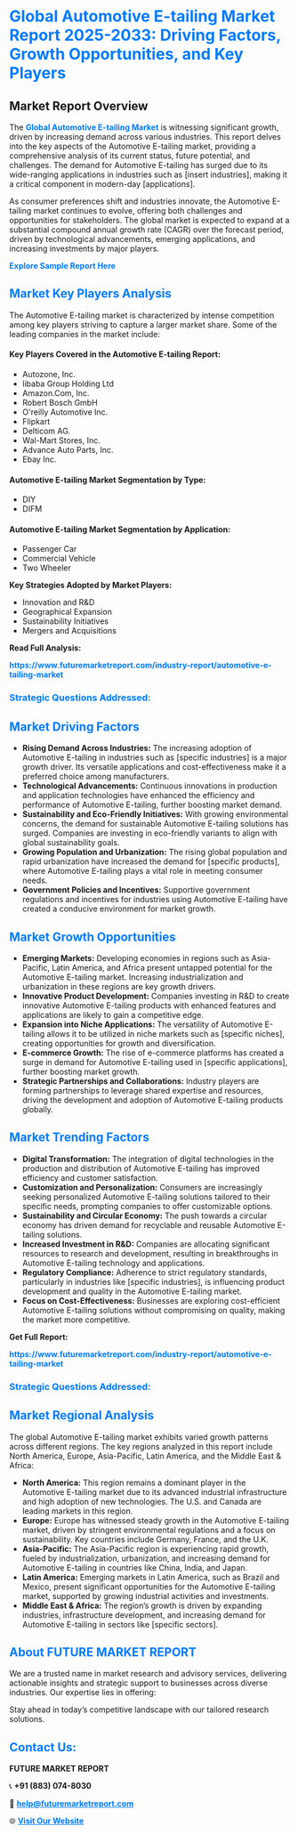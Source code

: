 <h1 style="color: #007BFF;">Global Automotive E-tailing Market Report 2025-2033: Driving Factors, Growth Opportunities, and Key Players</h1>

<section id="overview">
<h2>Market Report Overview</h2>
<p>The <a href="https://www.futuremarketreport.com/industry-report/automotive-e-tailing-market" style="color: #007BFF; text-decoration: none;"><strong>Global Automotive E-tailing Market</strong></a> is witnessing significant growth, driven by increasing demand across various industries. This report delves into the key aspects of the Automotive E-tailing market, providing a comprehensive analysis of its current status, future potential, and challenges. The demand for Automotive E-tailing has surged due to its wide-ranging applications in industries such as [insert industries], making it a critical component in modern-day [applications].</p>
<p>As consumer preferences shift and industries innovate, the Automotive E-tailing market continues to evolve, offering both challenges and opportunities for stakeholders. The global market is expected to expand at a substantial compound annual growth rate (CAGR) over the forecast period, driven by technological advancements, emerging applications, and increasing investments by major players.</p>
</section>

<section id="overview">
<p><a href="https://www.futuremarketreport.com/request-sample/reportId=62090" style="color: #007BFF; text-decoration: none;"><strong>Explore Sample Report Here</strong></a></p>
</section>

<section id="key-players">
<h2 style="color: #007BFF;">Market Key Players Analysis</h2>
<p>The Automotive E-tailing market is characterized by intense competition among key players striving to capture a larger market share. Some of the leading companies in the market include:</p>
<h4>Key Players Covered in the Automotive E-tailing Report:</h4>
<ul><li>Autozone, Inc.</li><li>libaba Group Holding Ltd</li><li>Amazon.Com, Inc.</li><li>Robert Bosch GmbH</li><li>O&#039;reilly Automotive Inc.</li><li>Flipkart</li><li>Delticom AG.</li><li>Wal-Mart Stores, Inc.</li><li>Advance Auto Parts, Inc.</li><li>Ebay Inc.</li></ul>
<h4>Automotive E-tailing Market Segmentation by Type:</h4>
<ul><li>DIY</li><li>DIFM</li></ul>

<h4>Automotive E-tailing Market Segmentation by Application:</h4>
<ul><li>Passenger Car</li><li>Commercial Vehicle</li><li>Two Wheeler</li></ul>
<p><strong>Key Strategies Adopted by Market Players:</strong></p>
<ul>
<li>Innovation and R&D</li>
<li>Geographical Expansion</li>
<li>Sustainability Initiatives</li>
<li>Mergers and Acquisitions</li>
</ul>
</section>

<section>
<p><strong>Read Full Analysis: </strong></p><a href="https://www.futuremarketreport.com/industry-report/automotive-e-tailing-market" style="color: #007BFF; text-decoration: none;"><strong>https://www.futuremarketreport.com/industry-report/automotive-e-tailing-market</strong></a>
<h3 style="color: #007BFF;">Strategic Questions Addressed:</h3>
</section>

<section id="driving-factors">
<h2 style="color: #007BFF;">Market Driving Factors</h2>
<ul>
<li><strong>Rising Demand Across Industries:</strong> The increasing adoption of Automotive E-tailing in industries such as [specific industries] is a major growth driver. Its versatile applications and cost-effectiveness make it a preferred choice among manufacturers.</li>
<li><strong>Technological Advancements:</strong> Continuous innovations in production and application technologies have enhanced the efficiency and performance of Automotive E-tailing, further boosting market demand.</li>
<li><strong>Sustainability and Eco-Friendly Initiatives:</strong> With growing environmental concerns, the demand for sustainable Automotive E-tailing solutions has surged. Companies are investing in eco-friendly variants to align with global sustainability goals.</li>
<li><strong>Growing Population and Urbanization:</strong> The rising global population and rapid urbanization have increased the demand for [specific products], where Automotive E-tailing plays a vital role in meeting consumer needs.</li>
<li><strong>Government Policies and Incentives:</strong> Supportive government regulations and incentives for industries using Automotive E-tailing have created a conducive environment for market growth.</li>
</ul>
</section>

<section id="growth-opportunities">
<h2 style="color: #007BFF;">Market Growth Opportunities</h2>
<ul>
<li><strong>Emerging Markets:</strong> Developing economies in regions such as Asia-Pacific, Latin America, and Africa present untapped potential for the Automotive E-tailing market. Increasing industrialization and urbanization in these regions are key growth drivers.</li>
<li><strong>Innovative Product Development:</strong> Companies investing in R&D to create innovative Automotive E-tailing products with enhanced features and applications are likely to gain a competitive edge.</li>
<li><strong>Expansion into Niche Applications:</strong> The versatility of Automotive E-tailing allows it to be utilized in niche markets such as [specific niches], creating opportunities for growth and diversification.</li>
<li><strong>E-commerce Growth:</strong> The rise of e-commerce platforms has created a surge in demand for Automotive E-tailing used in [specific applications], further boosting market growth.</li>
<li><strong>Strategic Partnerships and Collaborations:</strong> Industry players are forming partnerships to leverage shared expertise and resources, driving the development and adoption of Automotive E-tailing products globally.</li>
</ul>
</section>

<section id="trending-factors">
<h2 style="color: #007BFF;">Market Trending Factors</h2>
<ul>
<li><strong>Digital Transformation:</strong> The integration of digital technologies in the production and distribution of Automotive E-tailing has improved efficiency and customer satisfaction.</li>
<li><strong>Customization and Personalization:</strong> Consumers are increasingly seeking personalized Automotive E-tailing solutions tailored to their specific needs, prompting companies to offer customizable options.</li>
<li><strong>Sustainability and Circular Economy:</strong> The push towards a circular economy has driven demand for recyclable and reusable Automotive E-tailing solutions.</li>
<li><strong>Increased Investment in R&D:</strong> Companies are allocating significant resources to research and development, resulting in breakthroughs in Automotive E-tailing technology and applications.</li>
<li><strong>Regulatory Compliance:</strong> Adherence to strict regulatory standards, particularly in industries like [specific industries], is influencing product development and quality in the Automotive E-tailing market.</li>
<li><strong>Focus on Cost-Effectiveness:</strong> Businesses are exploring cost-efficient Automotive E-tailing solutions without compromising on quality, making the market more competitive.</li>
</ul>
</section>

<section>
<p><strong>Get Full Report: </strong></p><a href="https://www.futuremarketreport.com/industry-report/automotive-e-tailing-market" style="color: #007BFF; text-decoration: none;"><strong>https://www.futuremarketreport.com/industry-report/automotive-e-tailing-market</strong></a>
<h3 style="color: #007BFF;">Strategic Questions Addressed:</h3>
</section>


<section id="regional-analysis">
<h2 style="color: #007BFF;">Market Regional Analysis</h2>
<p>The global Automotive E-tailing market exhibits varied growth patterns across different regions. The key regions analyzed in this report include North America, Europe, Asia-Pacific, Latin America, and the Middle East & Africa:</p>
<ul>
<li><strong>North America:</strong> This region remains a dominant player in the Automotive E-tailing market due to its advanced industrial infrastructure and high adoption of new technologies. The U.S. and Canada are leading markets in this region.</li>
<li><strong>Europe:</strong> Europe has witnessed steady growth in the Automotive E-tailing market, driven by stringent environmental regulations and a focus on sustainability. Key countries include Germany, France, and the U.K.</li>
<li><strong>Asia-Pacific:</strong> The Asia-Pacific region is experiencing rapid growth, fueled by industrialization, urbanization, and increasing demand for Automotive E-tailing in countries like China, India, and Japan.</li>
<li><strong>Latin America:</strong> Emerging markets in Latin America, such as Brazil and Mexico, present significant opportunities for the Automotive E-tailing market, supported by growing industrial activities and investments.</li>
<li><strong>Middle East & Africa:</strong> The region’s growth is driven by expanding industries, infrastructure development, and increasing demand for Automotive E-tailing in sectors like [specific sectors].</li>
</ul>
</section>

<footer>
<h2 style="color: #007BFF;">About FUTURE MARKET REPORT</h2>
<p>We are a trusted name in market research and advisory services, delivering actionable insights and strategic support to businesses across diverse industries. Our expertise lies in offering:</p>

<p>Stay ahead in today’s competitive landscape with our tailored research solutions.</p>

<h2 style="color: #007BFF;">Contact Us:</h2>
<p><strong>FUTURE MARKET REPORT</strong></p>
<p>📞 <strong>+91 (883) 074-8030</strong></p>
<p>📧 <strong><a href="mailto:help@futuremarketreport.com" style="color: #007BFF;">help@futuremarketreport.com</a></strong></p>
<p>🌐 <strong><a href="https://www.futuremarketreport.com/" style="color: #007BFF;">Visit Our Website</a></strong></p>
</footer>